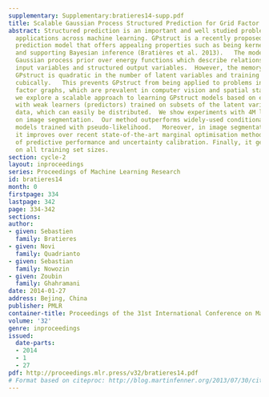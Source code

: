 ```yaml
---
supplementary: Supplementary:bratieres14-supp.pdf
title: Scalable Gaussian Process Structured Prediction for Grid Factor Graph Applications
abstract: Structured prediction is an important and well studied problem with many
  applications across machine learning. GPstruct is a recently proposed structured
  prediction model that offers appealing properties such as being kernelised, non-parametric,
  and supporting Bayesian inference (Bratières et al. 2013).   The model places a
  Gaussian process prior over energy functions which describe relationships between
  input variables and structured output variables.  However, the memory demand of
  GPstruct is quadratic in the number of latent variables and training runtime scales
  cubically.   This prevents GPstruct from being applied to problems involving grid
  factor graphs, which are prevalent in computer vision and spatial statistics applications.     Here
  we explore a scalable approach to learning GPstruct models based on ensemble learning,
  with weak learners (predictors) trained on subsets of the latent variables and bootstrap
  data, which can easily be distributed.  We show experiments with 4M latent variables
  on image segmentation.  Our method outperforms widely-used conditional random field
  models trained with pseudo-likelihood.   Moreover, in image segmentation problems
  it improves over recent state-of-the-art marginal optimisation methods in terms
  of predictive performance and uncertainty calibration. Finally, it generalises well
  on all training set sizes.
section: cycle-2
layout: inproceedings
series: Proceedings of Machine Learning Research
id: bratieres14
month: 0
firstpage: 334
lastpage: 342
page: 334-342
sections: 
author:
- given: Sebastien
  family: Bratieres
- given: Novi
  family: Quadrianto
- given: Sebastian
  family: Nowozin
- given: Zoubin
  family: Ghahramani
date: 2014-01-27
address: Bejing, China
publisher: PMLR
container-title: Proceedings of the 31st International Conference on Machine Learning
volume: '32'
genre: inproceedings
issued:
  date-parts:
  - 2014
  - 1
  - 27
pdf: http://proceedings.mlr.press/v32/bratieres14.pdf
# Format based on citeproc: http://blog.martinfenner.org/2013/07/30/citeproc-yaml-for-bibliographies/
---
```

